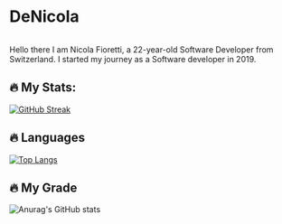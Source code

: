 # DeNicola
<img src="https://komarev.com/ghpvc/?username=DeNic0la&style=flat-square&color=blue" alt=""/>


Hello there 
I am Nicola Fioretti, a 22-year-old Software Developer from Switzerland. I started my journey as a Software developer in 2019.


## :fire: My Stats:
[![GitHub Streak](http://github-readme-streak-stats.herokuapp.com?user=DeNic0la&theme=dark&background=000000)](https://git.io/streak-stats)
## :fire: Languages
[![Top Langs](https://github-readme-stats.vercel.app/api/top-langs/?username=DeNic0la&layout=compact&theme=vision-friendly-dark)](https://github.com/anuraghazra/github-readme-stats)
## :fire: My Grade
![Anurag's GitHub stats](https://github-readme-stats.vercel.app/api?username=DeNic0la&show_icons=true&theme=cobalt)
